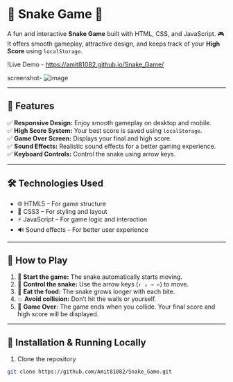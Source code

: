 # 🐍 Snake Game 🎯

A fun and interactive **Snake Game** built with HTML, CSS, and JavaScript. 🎮 It offers smooth gameplay, attractive design, and keeps track of your **High Score** using `localStorage`.

!Live Demo - https://amit81082.github.io/Snake_Game/

screenshot- ![image](https://github.com/user-attachments/assets/6e4ff16a-60ee-43a0-b06c-18ca17c0cd1c)


---

## 🚀 **Features**

✅ **Responsive Design:** Enjoy smooth gameplay on desktop and mobile.  
✅ **High Score System:** Your best score is saved using `localStorage`.  
✅ **Game Over Screen:** Displays your final and high score.  
✅ **Sound Effects:** Realistic sound effects for a better gaming experience.  
✅ **Keyboard Controls:** Control the snake using arrow keys.  

---

## 🛠️ **Technologies Used**

- 🌐 HTML5 – For game structure  
- 🎨 CSS3 – For styling and layout  
- ⚡ JavaScript – For game logic and interaction  
- 🔊 Sound effects – For better user experience  

---

## 🎯 **How to Play**

1. 🍎 **Start the game:** The snake automatically starts moving.  
2. 🔼 **Control the snake:** Use the arrow keys (`↑ ↓ → ←`) to move.  
3. 🍏 **Eat the food:** The snake grows longer with each bite.  
4. 💥 **Avoid collision:** Don’t hit the walls or yourself.  
5. 🏅 **Game Over:** The game ends when you collide. Your final score and high score will be displayed.  

---

## 🚀 **Installation & Running Locally**

1. Clone the repository  
```bash
git clone https://github.com/Amit81082/Snake_Game.git

